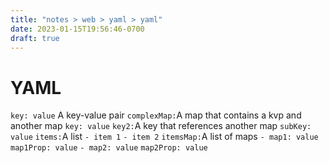 ```yaml
---
title: "notes > web > yaml > yaml"
date: 2023-01-15T19:56:46-0700
draft: true
---
```

# YAML
`key: value` A key-value pair
`complexMap:`A map that contains a kvp and another map
`key: value`
`key2:`A key that references another map
`subKey: value`
`items:`A list
`- item 1`
`- item 2`
`itemsMap:`A list of maps
`- map1: value`
`map1Prop: value`
`- map2: value`
`map2Prop: value`